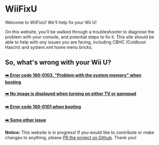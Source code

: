 # WiiFixU

Welcome to WiiFixU! We'll help fix your Wii U!

On this website, you'll be walked through a troubleshooter to diagnose the problem with your console, and potential steps to fix it. This site should be able to help with *any* issues you are facing, including CBHC (Coldboot Haxchi) and system.xml home menu bricks.

## So, what's wrong with your Wii U?

#### [➡️ Error code 160-0103, "Problem with the system memory" when booting](cbhc-brick/index.md)
#### [➡️ No image is displayed when turning on either TV or gamepad](no-display.md)
#### [➡️ Error code 160-0101 when booting](nand-brick.md)
#### [➡️ Some other issue](misc.md)

**Notice:** This website is in progress! If you would like to contribute or make changes to anything, please [PR the project on Github](https://github.com/fortheusers/wiifixu.com). Thank you!